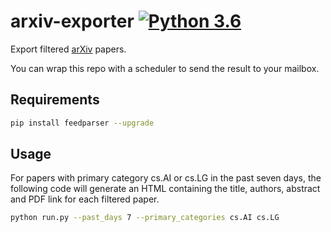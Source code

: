 # arxiv-exporter [![Python 3.6](https://img.shields.io/badge/python-3-blue.svg)](https://www.python.org/downloads/release/python-370/)

Export filtered [arXiv](http://arxiv.org/) papers.

You can wrap this repo with a scheduler to send the result to your mailbox.

## Requirements
```bash
pip install feedparser --upgrade
```

## Usage
For papers with primary category cs.AI or cs.LG in the past seven days, the following code will generate an HTML containing the title, authors, abstract and PDF link for each filtered paper. 
```bash
python run.py --past_days 7 --primary_categories cs.AI cs.LG
```
